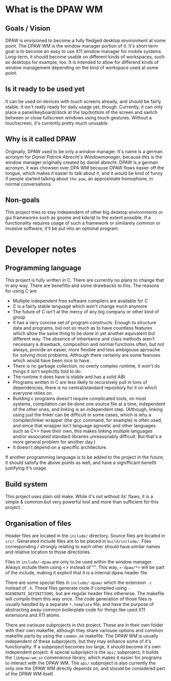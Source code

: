 # What is the DPAW WM

## Goals / Vision

DPAW is envisioned to become a fully fledged desktop environment at some point.
The DPAW WM is the window manager portion of it. It's short term goal is to become
an easy to use X11 window manager for mobile systems. Long-term, it should become
usable on different kinds of workspaces, such as desktops for example, too. It
is intended to allow for differend kinds of window management depending on the
kind of workspace used at some point.

## Is it ready to be used yet

It can be used on devices with touch screens already, and should be fairly stable.
It isn't really ready for daily usage yet, though. Currently, it can only place
a panel/keyboard/dock at the top/bottom of the screen and switch between or close
fullscreen windows using touch gestures. Without a touchscreen, it's currently
pretty much unusable.

## Why is it called DPAW

Originally, DPAW used to be only a window manager.
It's name is a german acronym for *Daniel Patrick Abrecht's Windowmanager*, because this
is the window manager originally created by daniel abrecht. DPAW is a german acronym, it
was chowsen over DPA WM because DPAW flows easier off the tongue, which makes it easier
to talk about it, and it would be kind of funny if people started talking about `the paw`,
an approximate homophone, in normal conversations.

## Non-goals

This project tries to stay independent of other big desktop environments or gui frameworks
such as gnome and kde/qt to the extent possible. If a functionality requires usage of
such a framework or similarely common or invasive software, it'll be put into an optional
program.


# Developer notes

## Programming language

This project is fully written in C. There are currently no plans to change that in any way.
There are benefitts and some drawbacks to this. The reasons for using C are:
* Multiple independent free software compilers are available for C
* C is a fairly stable language which won't change much anymore
* The future of C isn't at the mercy of any big company or other kind of group
* It has a very concise set of program constructs. Enough to structure data and programs,
  but not so much as to have countless features which allow the same thing to be done in yet
  another equivalent but different way. The absence of inheritance and class methods aren't
  necessary a drawback, composition and normal functions often, but not always, provide an easier,
  more flexible and less ambigouse aproache for solving most problems. Although there certainly
  are some fearures which would have been nice to have.
* There is no garbage collection, no overly complex runtime, it won't do things it isn't explicitly told to do.
* The runtime it does have is stable and has a solid ABI.
* Programs written in C are less likely to recursively pull in tons of dependencies, there is no central/standard
  repository for it on which everyone relies on.
* Building c programs doesn't require complicated tools, on most systems, compilation can be done one source
  file at a time, independent of the other ones, and linking is an independent step. (Although, linking
  using just the linker can be difficult in some cases, which is why a compiler/linker wrapper
  (the gcc command, for example) is often used, and since that wrapper isn't language agnostic
  and other languages such as C++ have their own, this makes linking multiple languages and/or
  associated standard libraries unreasonably difficult. But that's a more general problem
  for another day.)
* It doesn't depend on a speciffic architecture.

If another programming language is to be added to the project in the future, it should
satisfy the above points as well, and have a signifficant benefit justifying it's usage.

## Build system

This project uses plain old make. While it's not without its' flaws, it is a simple & common
but very powerful tool and more than sufficient for this project.

## Organisation of files

Header files are located in the `include/` directory. Source files are located in `src/`.
Generated include files are to be placed in `build/include/`. Files corresponding / strongly
relating to each other should have similar names and relative location to those directories.

Files in `include/-dpaw` are only to be used within the window manager. Always include them
using <> instead of "". This way, `<-dpaw/*>` will be part of the include, making it explicit
that it is a internal dpaw header file.

There are some special files in `include/-dpaw/` which the extension `.c` instead of `.h`.
These files generate code if compiled using `-DGENERATE_DEFINITIONS`, but are regular header
files otherwise. The makefile will compile them this way once. The code generation of
those files is usually handled by a separate `*.template` file, and have the purpose
of abstracting away common boilerplate code for things like used X11 extensions and X11 atoms.

There are variouse subprojects in this project. These are in their own folder with their
own makefile, although they share variouse options and common makefile parts by using the
`common.mk` makefile. The DPAW WM is usually independent of these subprojects, but they may
enhance some of it's functionality. If a subproject becomes too large, it should become it's
own independent project. A special subproject is the `api/` subproject, it builds the `libdpaw-wm.so`
convenience library, which makes it easier for programs to interact with the DPAW WM.
The `api/` subproject is also currently the only one the DPAW WM directly depends on, and
should be considered part of the DPAW WM itself.
